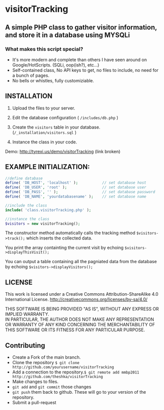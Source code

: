 # visitorTracking
## A simple PHP class to gather visitor information, and store it in a database using MYSQLi


### What makes this script special?
- It's more modern and complete than others I have seen around on Google/HotScripts. (SQLi, oop(ish?), etc...)
- Self-contained class, No API keys to get, no files to include,  no need for a bunch of pages.
- No bells or whistles, fully customiziable.


## INSTALLATION
1. Upload the files to your server.

1. Edit the database configuration ( `/includes/db.php` )

1. Create the `visitors` table in your database. (`/_installation/visitors.sql` )

1. Instance the class in your code.

Demo: http://tyrexi.us/demo/visitorTracking (link broken)


## EXAMPLE INITIALIZATION:
```php
//define database
define( 'DB_HOST', 'localhost' );           // set database host
define( 'DB_USER', 'root' );                // set database user
define( 'DB_PASS', '' );                    // set database password
define( 'DB_NAME', 'yourdatabasename' );    // set database name

//include the class
include( 'class.visitorTracking.php' );

//instance the class
$visitors = new visitorTracking();
```
The constructor method automatically calls the tracking method `$visitors->track();` which inserts the collected data.

You print the array containting the current visit by echoing `$visitors->displayThisVisit();`

You can output a table containing all the pagniated data from the database by echoing `$visitors->displayVisitors();`

## LICENSE
This work is licensed under a Creative Commons Attribution-ShareAlike 4.0 International License.
http://creativecommons.org/licenses/by-sa/4.0/

THIS SOFTWARE IS BEING PROVIDED "AS IS", WITHOUT ANY EXPRESS OR IMPLIED WARRANTY.  
IN PARTICULAR, THE AUTHOR DOES NOT MAKE ANY REPRESENTATION OR WARRANTY OF ANY KIND
CONCERNING THE MERCHANTABILITY OF THIS SOFTWARE OR ITS FITNESS FOR ANY PARTICULAR PURPOSE.


## Contributing
* Create a Fork of the main branch.
* Clone the repository `$ git clone http://github.com/yourusername/visitorTracking`
* Add a connection to the repository.`$ git remote add mmbp2011 http://github.com/theshka/visitorTracking`
* Make changes to files.
* `git add` and `git commit` those changes
* `git push` them back to github. These will go to your version of the repository.
* Submit a pull-request
